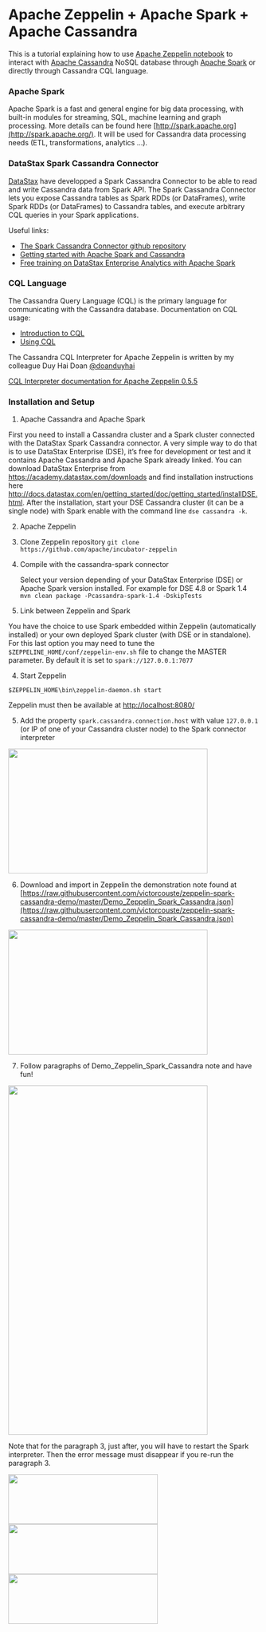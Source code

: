 # Apache Zeppelin + Apache Spark + Apache Cassandra

This is a tutorial explaining how to use [Apache Zeppelin notebook](https://zeppelin.incubator.apache.org/) to interact with [Apache Cassandra](http://cassandra.apache.org/) NoSQL database through [Apache Spark](http://spark.apache.org/) or directly through Cassandra CQL language.

### Apache Spark

Apache Spark is a fast and general engine for big data processing, with built-in modules for streaming, SQL, machine learning and graph processing.
More details can be found here [http://spark.apache.org](http://spark.apache.org/).
It will be used for Cassandra data processing needs (ETL, transformations, analytics ...).

### DataStax Spark Cassandra Connector

[DataStax](http://www.datatstax.com) have developped a Spark Cassandra Connector to be able to read and write Cassandra data from Spark API. 
The Spark Cassandra Connector lets you expose Cassandra tables as Spark RDDs (or DataFrames), write Spark RDDs (or DataFrames) to Cassandra tables, and execute arbitrary CQL queries in your Spark applications.

Useful links:
* [The Spark Cassandra Connector github repository](https://github.com/datastax/spark-cassandra-connector)
* [Getting started with Apache Spark and Cassandra](https://academy.datastax.com/fr/demos/getting-started-apache-spark-and-cassandra)
* [Free training on DataStax Enterprise Analytics with Apache Spark](https://academy.datastax.com/fr/courses/getting-started-apache-spark)

### CQL Language

The Cassandra Query Language (CQL) is the primary language for communicating with the Cassandra database.
Documentation on CQL usage:
* [Introduction to CQL](http://docs.datastax.com/en/cql/3.3/cql/cqlIntro.html)
* [Using CQL](https://docs.datastax.com/en/cql/3.3/cql/cql_using/useAboutCQL.html)

The Cassandra CQL Interpreter for Apache Zeppelin is written by my colleague Duy Hai Doan  [@doanduyhai](https://twitter.com/doanduyhai)

[CQL Interpreter documentation for Apache Zeppelin 0.5.5](https://zeppelin.incubator.apache.org/docs/0.5.5-incubating/interpreter/cassandra.html)

### Installation and Setup

1. Apache Cassandra and Apache Spark

  First you need to install a Cassandra cluster and a Spark cluster connected with the DataStax Spark Cassandra connector. A very simple way to do that is to use DataStax Enterprise (DSE), it’s free for development or test and it contains Apache Cassandra and Apache Spark already linked.
  You can download DataStax Enterprise from https://academy.datastax.com/downloads and find installation instructions here http://docs.datastax.com/en/getting_started/doc/getting_started/installDSE.html.
  After the installation, start your DSE Cassandra cluster (it can be a single node) with Spark enable with the command line `dse cassandra -k`.

2. Apache Zeppelin

  1. Clone Zeppelin repository `git clone https://github.com/apache/incubator-zeppelin`

  2. Compile with the cassandra-spark connector
     
     Select your version depending of your DataStax Enterprise (DSE) or Apache Spark version installed.
     For example for DSE 4.8 or Spark 1.4 `mvn clean package -Pcassandra-spark-1.4 -DskipTests`

3. Link between Zeppelin and Spark

  You have the choice to use Spark embedded within Zeppelin (automatically installed) or your own deployed Spark cluster (with DSE or in standalone). For this last option you may need to tune the `$ZEPPELINE_HOME/conf/zeppelin-env.sh` file to change the MASTER parameter. By default it is set to `spark://127.0.0.1:7077`

4. Start Zeppelin

  `$ZEPPELIN_HOME\bin\zeppelin-daemon.sh start`
  
  Zeppelin must then be available at [http://localhost:8080/](http://localhost:8080/)

5. Add the property `spark.cassandra.connection.host` with value `127.0.0.1` (or IP of one of your Cassandra cluster node) to the Spark connector interpreter

<img src="https://raw.githubusercontent.com/victorcouste/zeppelin-spark-cassandra-demo/master/images/spark-connector-interpreter.png" width="400" height="250" />

6. Download and import in Zeppelin the demonstration note found at [https://raw.githubusercontent.com/victorcouste/zeppelin-spark-cassandra-demo/master/Demo_Zeppelin_Spark_Cassandra.json](https://raw.githubusercontent.com/victorcouste/zeppelin-spark-cassandra-demo/master/Demo_Zeppelin_Spark_Cassandra.json)

<img src="https://raw.githubusercontent.com/victorcouste/zeppelin-spark-cassandra-demo/master/images/import_note.png" width="400" height="250" />

7. Follow paragraphs of Demo_Zeppelin_Spark_Cassandra note and have fun! 

<img src="https://raw.githubusercontent.com/victorcouste/zeppelin-spark-cassandra-demo/master/images/demo_note.png" width="400" height="700" />

Note that for the paragraph 3, just after, you will have to restart the Spark interpreter. Then the error message must disappear if you re-run the paragraph 3.
  
<img src="https://raw.githubusercontent.com/victorcouste/zeppelin-spark-cassandra-demo/master/images/spark-csv-package_1.png" width="300" height="100" />
<img src="https://raw.githubusercontent.com/victorcouste/zeppelin-spark-cassandra-demo/master/images/restart_interpreter.png" width="300" height="100" />
<img src="https://raw.githubusercontent.com/victorcouste/zeppelin-spark-cassandra-demo/master/images/spark-csv-package_2.png" width="300" height="100" />



